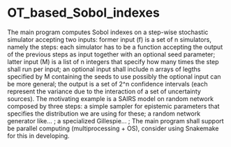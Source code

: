 # OT_based_Sobol_indexes
The main program computes Sobol indexes on a step-wise stochastic simulator accepting two inputs:
  former input (f) is a set of n simulators, namely the steps:
    each simulator has to be a function accepting the output of the previous steps as input together with an optional seed parameter;
  latter input (M) is a list of n integers that specify how many times the step shall run per input;
  an optional input shall include n arrays of legths specified by M containing the seeds to use
    possibly the optional input can be more general;
  the output is a set of 2^n confidence intervals (each represent the variance due to the interaction of a set of uncertainty sources).
The motivating example is a SAIRS model on random network composed by three steps:
  a simple sampler for epistemic parameters that specifies the distribution we are using for these;
  a random network generator like... ;
  a specialized Gillespie... ;
The main program shall support be parallel computing (multiprocessing + OS), consider using Snakemake for this in developing.
